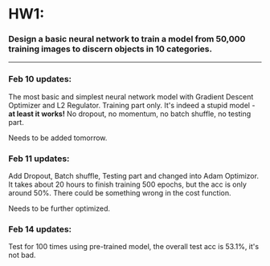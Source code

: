 # HW1: 

### Design a basic neural network to train a model from 50,000 training images to discern objects in 10 categories.  
---
### Feb 10 updates:  
The most basic and simplest neural network model with Gradient Descent Optimizer and L2 Regulator. Training part only. It's indeed a stupid model - __at least it works!__ No dropout, no momentum, no batch shuffle, no testing part.

Needs to be added tomorrow.

### Feb 11 updates:
Add Dropout, Batch shuffle, Testing part and changed into Adam Optimizor. It takes about 20 hours to finish training 500 epochs, but the acc is only around 50%. There could be something wrong in the cost function.  

Needs to be further optimized.

### Feb 14 updates:
Test for 100 times using pre-trained model, the overall test acc is 53.1%, it's not bad.
